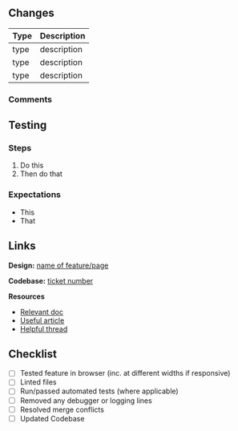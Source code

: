 <!-- Complete as far as useful; remove any umused sections/details -->

## Changes

<!-- Table or list. Types: feature, refactor, fix. Start description with verb -->

| Type | Description |
| - | - |
| type | description |
| type | description |
| type | description |

### Comments

<!-- E.g. issues that need addressing; PRs to merge first -->

## Testing

### Steps

<!-- Both for setup and testing user experience -->

1. Do this
2. Then do that

### Expectations

<!-- E.g. "Form looks like design"; "Form completion redirects to..." -->

- This
- That

## Links

<!-- Convert to lists if multiple features/pages and/or Codebase tickets -->

**Design:** [name of feature/page](url)

**Codebase:** [ticket number](url)

**Resources**

<!-- Links to any docs/articles/threads etc that informed the code -->

- [Relevant doc](url)
- [Useful article](url)
- [Helpful thread](url)

## Checklist

<!-- Replace whitespace with 'x' for completed steps -->

- [ ] Tested feature in browser (inc. at different widths if responsive)
- [ ] Linted files
- [ ] Run/passed automated tests (where applicable)
- [ ] Removed any debugger or logging lines
- [ ] Resolved merge conflicts
- [ ] Updated Codebase
